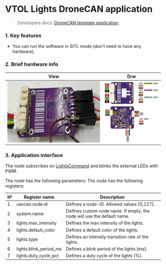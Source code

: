# VTOL Lights DroneCAN application

> Developers docs: [DroneCAN template application](https://github.com/RaccoonlabDev/mini_v2_node/wiki/dronecan).

### 1. Key features

- You can run the software in SITL mode (don't need to have any hardware),

### 2. Brief hardware info

| View | Drw |
| ---- | ------ |
| <img src="assets/view.png" alt="drawing" height="200"> | <img src="assets/pinout.png" alt="drawing" height="200"> |

### 3. Application interface

The node subscribes on [LightsCommand](https://dronecan.github.io/Specification/7._List_of_standard_data_types/#lightscommand) and blinks the external LEDs with PWM.

The node has the following parameters:
The node has the following registers:

| №  | Register name           | Description |
| -- | ----------------------- | ----------- |
|  1 | uavcan.node.id          | Defines a node-ID. Allowed values [0,127]. |
|  2 | system.name             | Defines custom node name. If empty, the node will use the default name. |
|  3 | lights.max_intensity    | Defines the max intensity of the lights. |
|  4 | lights.default_color    | Defines a default color of the lights. |
|  5 | lights.type             | Defines an intensity transition rate of the lights. |
|  6 | lights.blink_period_ms  | Defines a blink period of the lights [ms]. |
|  7 | lights.duty_cycle_pct   | Defines a duty cycle of the lights [%]. |
<!-- 
- lights.max_intensity
- lights.default_color
- lights.type
- lights.blink_period_ms
- lights.duty_cycle_pct -->
